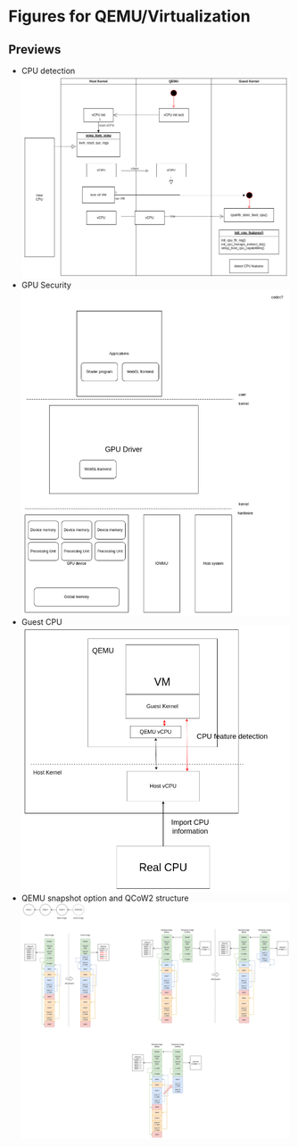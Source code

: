 # Figures for QEMU/Virtualization

## Previews

- CPU detection
  ![CPU detection](CPU_detection.drawio.png)
- GPU Security
  ![gpu-sec](gpu-security.drawio.png)
- Guest CPU
  ![vcpu](guest_CPU.drawio.png)
- QEMU snapshot option and QCoW2 structure
  ![qcow2](snapshot.drawio.png)
